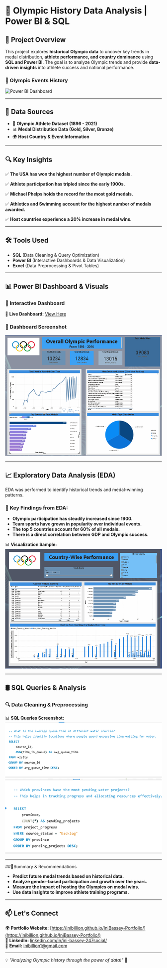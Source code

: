 # 🏅 Olympic History Data Analysis | Power BI & SQL  

## 📌 Project Overview 
This project explores **historical Olympic data** to uncover key trends in medal distribution, **athlete performance, and country dominance** using **SQL and Power BI**.
The goal is to analyze Olympic trends and provide **data-driven insights** into athlete success and national performance.  

### 📸 **Olympic Events History**  
![Power BI Dashboard](https://github.com/Inibillion/Olympic-History/blob/main/Olympic%20canva.png)

---

## 📂 Data Sources  
- 🏅 **Olympic Athlete Dataset (1896 - 2021)**
- 📊 **Medal Distribution Data (Gold, Silver, Bronze)**  
- 🌍 **Host Country & Event Information**  

---

## 🔍 Key Insights 
✅ **The USA has won the highest number of Olympic medals.**

✅ **Athlete participation has tripled since the early 1900s.** 

✅ **Michael Phelps holds the record for the most gold medals.**

✅ **Athletics and Swimming account for the highest number of medals awarded.** 

✅ **Host countries experience a 20% increase in medal wins.**   

---

## 🛠 Tools Used  
- **SQL** (Data Cleaning & Query Optimization)  
- **Power BI** (Interactive Dashboards & Data Visualization)  
- **Excel** (Data Preprocessing & Pivot Tables)  

---

## 📊 Power BI Dashboard & Visuals  
### 📌 **Interactive Dashboard**  
🔗 **Live Dashboard:** [View Here](https://yourpowerbidashboard.com)  

### 📸 **Dashboard Screenshot**  
![Power BI Dashboard](https://github.com/Inibillion/Olympic-History/blob/main/Olympic%20pix%201.png)  

---

## 📈 Exploratory Data Analysis (EDA)  
EDA was performed to identify historical trends and medal-winning patterns.  
### 🔹 **Key Findings from EDA:**  
- **Olympic participation has steadily increased since 1900.**
- **Team sports have grown in popularity over individual events.**
- **The top 5 countries account for 60% of all medals.**
- **There is a direct correlation between GDP and Olympic success.**  

📊 **Visualization Sample:**  
![Data Distribution](https://github.com/Inibillion/Olympic-History/blob/main/Olympic%20pix%202.png)  

---

## 🛢️ SQL Queries & Analysis  
### **🔍 Data Cleaning & Preprocessing**  

📊 **SQL Queries Screenshot:**  
![SQL Queries](https://github.com/Inibillion/Maji-Ndogo-Water-project/blob/main/maji%20sql%20query%201.png)  
![SQL Queries](https://github.com/Inibillion/Maji-Ndogo-Water-project/blob/main/maji%20sql%20query%202.png) 

---

##📌Summary & Recommendations
-  **Predict future medal trends based on historical data.**
- **Analyze gender-based participation and growth over the years.**
- **Measure the impact of hosting the Olympics on medal wins.**
- **Use data insights to improve athlete training programs.**  

---

## 📫 **Let's Connect**
🌍 **Portfolio Website:** [https://inibillion.github.io/IniBassey-Portfolio/](https://inibillion.github.io/IniBassey-Portfolio/)  
🔗 **LinkedIn:** [linkedin.com/in/ini-bassey-247social/](https://www.linkedin.com/in/ini-bassey-247social/)  
📩 **Email:** [inibillion1@gmail.com](https://mail.google.com/mail/u/0/#inbox)

---

💡 *"Analyzing Olympic history through the power of data!"* 🚀 
